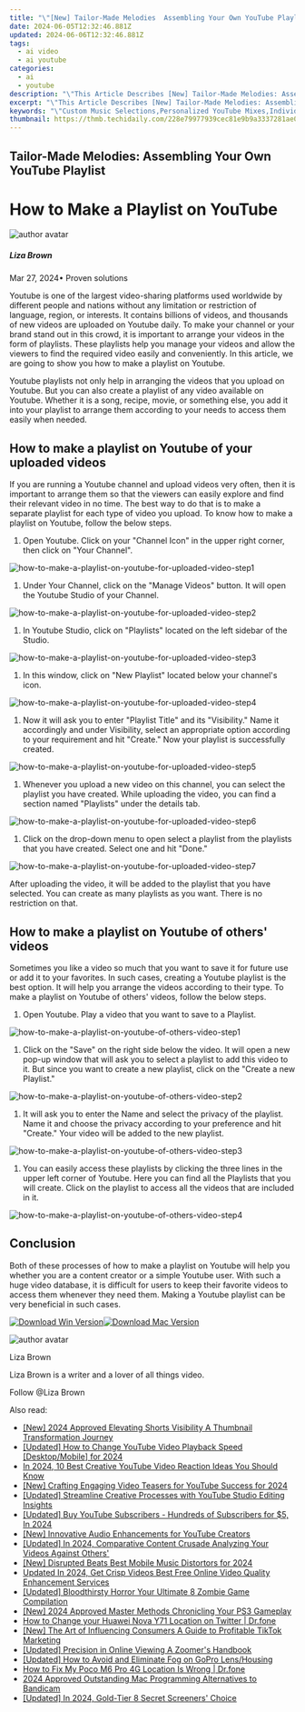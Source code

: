 ```yaml
---
title: "\"[New] Tailor-Made Melodies  Assembling Your Own YouTube Playlist\""
date: 2024-06-05T12:32:46.881Z
updated: 2024-06-06T12:32:46.881Z
tags:
  - ai video
  - ai youtube
categories:
  - ai
  - youtube
description: "\"This Article Describes [New] Tailor-Made Melodies: Assembling Your Own YouTube Playlist\""
excerpt: "\"This Article Describes [New] Tailor-Made Melodies: Assembling Your Own YouTube Playlist\""
keywords: "\"Custom Music Selections,Personalized YouTube Mixes,Individual Playlists Design,Curated Audio Experience,Melodic Playlist Crafting,Tailored Soundtracks,Self-Created Video Playlist\""
thumbnail: https://thmb.techidaily.com/228e79977939cec81e9b9a3337281ae057b8c153534fece429948183b0ad342f.png
---
```


## Tailor-Made Melodies: Assembling Your Own YouTube Playlist

# How to Make a Playlist on YouTube

![author avatar](https://lh5.googleusercontent.com/-AIMmjowaFs4/AAAAAAAAAAI/AAAAAAAAABc/Y5UmwDaI7HU/s250-c-k/photo.jpg)

##### Liza Brown

 Mar 27, 2024• Proven solutions

Youtube is one of the largest video-sharing platforms used worldwide by different people and nations without any limitation or restriction of language, region, or interests. It contains billions of videos, and thousands of new videos are uploaded on Youtube daily. To make your channel or your brand stand out in this crowd, it is important to arrange your videos in the form of playlists. These playlists help you manage your videos and allow the viewers to find the required video easily and conveniently. In this article, we are going to show you how to make a playlist on Youtube.

Youtube playlists not only help in arranging the videos that you upload on Youtube. But you can also create a playlist of any video available on Youtube. Whether it is a song, recipe, movie, or something else, you add it into your playlist to arrange them according to your needs to access them easily when needed.

## How to make a playlist on Youtube of your uploaded videos

If you are running a Youtube channel and upload videos very often, then it is important to arrange them so that the viewers can easily explore and find their relevant video in no time. The best way to do that is to make a separate playlist for each type of video you upload. To know how to make a playlist on Youtube, follow the below steps.

 1. Open Youtube. Click on your "Channel Icon" in the upper right corner, then click on "Your Channel".

![how-to-make-a-playlist-on-youtube-for-uploaded-video-step1](https://images.wondershare.com/how-to-make-a-playlist-on-youtube-for-uploaded-video-step1.jpg)

1. Under Your Channel, click on the "Manage Videos" button. It will open the Youtube Studio of your Channel.

![how-to-make-a-playlist-on-youtube-for-uploaded-video-step2](https://images.wondershare.com/filmora/article-images/how-to-make-a-playlist-on-youtube-for-uploaded-video-step2.jpg)

1. In Youtube Studio, click on "Playlists" located on the left sidebar of the Studio.

![how-to-make-a-playlist-on-youtube-for-uploaded-video-step3](https://images.wondershare.com/how-to-make-a-playlist-on-youtube-for-uploaded-video-step3.jpg)

1. In this window, click on "New Playlist" located below your channel's icon.

![how-to-make-a-playlist-on-youtube-for-uploaded-video-step4](https://images.wondershare.com/how-to-make-a-playlist-on-youtube-for-uploaded-video-step4.jpg)

1. Now it will ask you to enter "Playlist Title" and its "Visibility." Name it accordingly and under Visibility, select an appropriate option according to your requirement and hit "Create." Now your playlist is successfully created.

![how-to-make-a-playlist-on-youtube-for-uploaded-video-step5](https://images.wondershare.com/how-to-make-a-playlist-on-youtube-for-uploaded-video-step5.jpg)

1. Whenever you upload a new video on this channel, you can select the playlist you have created. While uploading the video, you can find a section named "Playlists" under the details tab.

![how-to-make-a-playlist-on-youtube-for-uploaded-video-step6](https://images.wondershare.com/how-to-make-a-playlist-on-youtube-for-uploaded-video-step6.jpg)

1. Click on the drop-down menu to open select a playlist from the playlists that you have created. Select one and hit "Done."

![how-to-make-a-playlist-on-youtube-for-uploaded-video-step7](https://images.wondershare.com/how-to-make-a-playlist-on-youtube-for-uploaded-video-step7.jpg)

After uploading the video, it will be added to the playlist that you have selected. You can create as many playlists as you want. There is no restriction on that.

## How to make a playlist on Youtube of others' videos

Sometimes you like a video so much that you want to save it for future use or add it to your favorites. In such cases, creating a Youtube playlist is the best option. It will help you arrange the videos according to their type. To make a playlist on Youtube of others' videos, follow the below steps.

1. Open Youtube. Play a video that you want to save to a Playlist.

![how-to-make-a-playlist-on-youtube-of-others-video-step1](https://images.wondershare.com/how-to-make-a-playlist-on-youtube-of-others-video-step1.jpg)

1. Click on the "Save" on the right side below the video. It will open a new pop-up window that will ask you to select a playlist to add this video to it. But since you want to create a new playlist, click on the "Create a new Playlist."

![how-to-make-a-playlist-on-youtube-of-others-video-step2](https://images.wondershare.com/how-to-make-a-playlist-on-youtube-of-others-video-step2.jpg)

1. It will ask you to enter the Name and select the privacy of the playlist. Name it and choose the privacy according to your preference and hit "Create." Your video will be added to the new playlist.

![how-to-make-a-playlist-on-youtube-of-others-video-step3](https://images.wondershare.com/how-to-make-a-playlist-on-youtube-of-others-video-step3.jpg)

1. You can easily access these playlists by clicking the three lines in the upper left corner of Youtube. Here you can find all the Playlists that you will create. Click on the playlist to access all the videos that are included in it.

![how-to-make-a-playlist-on-youtube-of-others-video-step4](https://images.wondershare.com/how-to-make-a-playlist-on-youtube-of-others-video-step4.jpg)

## Conclusion

Both of these processes of how to make a playlist on Youtube will help you whether you are a content creator or a simple Youtube user. With such a huge video database, it is difficult for users to keep their favorite videos to access them whenever they need them. Making a Youtube playlist can be very beneficial in such cases.

[![Download Win Version](https://images.wondershare.com/filmora/guide/download-btn-win.jpg)](https://tools.techidaily.com/wondershare/filmora/download/)[![Download Mac Version](https://images.wondershare.com/filmora/guide/download-btn-mac.jpg)](https://tools.techidaily.com/wondershare/filmora/download/)

![author avatar](https://lh5.googleusercontent.com/-AIMmjowaFs4/AAAAAAAAAAI/AAAAAAAAABc/Y5UmwDaI7HU/s250-c-k/photo.jpg)

Liza Brown

Liza Brown is a writer and a lover of all things video.

Follow @Liza Brown

<span class="atpl-alsoreadstyle">Also read:</span>
<div><ul>
<li><a href="https://facebook-video-share.techidaily.com/new-2024-approved-elevating-shorts-visibility-a-thumbnail-transformation-journey/"><u>[New] 2024 Approved  Elevating Shorts Visibility  A Thumbnail Transformation Journey</u></a></li>
<li><a href="https://facebook-video-share.techidaily.com/updated-how-to-change-youtube-video-playback-speed-desktopmobile-for-2024/"><u>[Updated] How to Change YouTube Video Playback Speed [Desktop/Mobile] for 2024</u></a></li>
<li><a href="https://facebook-video-share.techidaily.com/in-2024-10-best-creative-youtube-video-reaction-ideas-you-should-know/"><u>In 2024, 10 Best Creative YouTube Video Reaction Ideas You Should Know</u></a></li>
<li><a href="https://facebook-video-share.techidaily.com/new-crafting-engaging-video-teasers-for-youtube-success-for-2024/"><u>[New] Crafting Engaging Video Teasers for YouTube Success for 2024</u></a></li>
<li><a href="https://facebook-video-share.techidaily.com/updated-streamline-creative-processes-with-youtube-studio-editing-insights/"><u>[Updated] Streamline Creative Processes with YouTube Studio Editing Insights</u></a></li>
<li><a href="https://facebook-video-share.techidaily.com/updated-buy-youtube-subscribers-hundreds-of-subscribers-for-5-in-2024/"><u>[Updated] Buy YouTube Subscribers - Hundreds of Subscribers for $5, In 2024</u></a></li>
<li><a href="https://facebook-video-share.techidaily.com/new-innovative-audio-enhancements-for-youtube-creators/"><u>[New] Innovative Audio Enhancements for YouTube Creators</u></a></li>
<li><a href="https://facebook-video-share.techidaily.com/updated-in-2024-comparative-content-crusade-analyzing-your-videos-against-others/"><u>[Updated] In 2024, Comparative Content Crusade  Analyzing Your Videos Against Others'</u></a></li>
<li><a href="https://facebook-video-share.techidaily.com/new-disrupted-beats-best-mobile-music-distortors-for-2024/"><u>[New] Disrupted Beats  Best Mobile Music Distortors for 2024</u></a></li>
<li><a href="https://video-creation-software.techidaily.com/updated-in-2024-get-crisp-videos-best-free-online-video-quality-enhancement-services/"><u>Updated In 2024, Get Crisp Videos Best Free Online Video Quality Enhancement Services</u></a></li>
<li><a href="https://video-screen-grab.techidaily.com/updated-bloodthirsty-horror-your-ultimate-8-zombie-game-compilation/"><u>[Updated] Bloodthirsty Horror  Your Ultimate 8 Zombie Game Compilation</u></a></li>
<li><a href="https://screen-recording.techidaily.com/new-2024-approved-master-methods-chronicling-your-ps3-gameplay/"><u>[New] 2024 Approved  Master Methods  Chronicling Your PS3 Gameplay</u></a></li>
<li><a href="https://location-social.techidaily.com/how-to-change-your-huawei-nova-y71-location-on-twitter-drfone-by-drfone-virtual-android/"><u>How to Change your Huawei Nova Y71 Location on Twitter | Dr.fone</u></a></li>
<li><a href="https://tiktok-video-files.techidaily.com/new-the-art-of-influencing-consumers-a-guide-to-profitable-tiktok-marketing/"><u>[New] The Art of Influencing Consumers  A Guide to Profitable TikTok Marketing</u></a></li>
<li><a href="https://extra-guidance.techidaily.com/updated-precision-in-online-viewing-a-zoomers-handbook/"><u>[Updated] Precision in Online Viewing  A Zoomer's Handbook</u></a></li>
<li><a href="https://some-knowledge.techidaily.com/updated-how-to-avoid-and-eliminate-fog-on-gopro-lenshousing/"><u>[Updated] How to Avoid and Eliminate Fog on GoPro Lens/Housing</u></a></li>
<li><a href="https://fake-location.techidaily.com/how-to-fix-my-poco-m6-pro-4g-location-is-wrong-drfone-by-drfone-virtual-android/"><u>How to Fix My Poco M6 Pro 4G Location Is Wrong | Dr.fone</u></a></li>
<li><a href="https://video-screen-grab.techidaily.com/2024-approved-outstanding-mac-programming-alternatives-to-bandicam/"><u>2024 Approved  Outstanding Mac Programming Alternatives to Bandicam</u></a></li>
<li><a href="https://facebook-videos.techidaily.com/updated-in-2024-gold-tier-8-secret-screeners-choice/"><u>[Updated] In 2024, Gold-Tier 8 Secret Screeners' Choice</u></a></li>
</ul></div>

<ins class="adsbygoogle"
      style="display:block"
      data-ad-client="ca-pub-7571918770474297"
      data-ad-slot="8358498916"
      data-ad-format="auto"
      data-full-width-responsive="true"></ins>